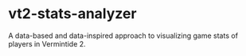 # vt2-stats-analyzer
A data-based and data-inspired approach to visualizing game stats of players in Vermintide 2.
